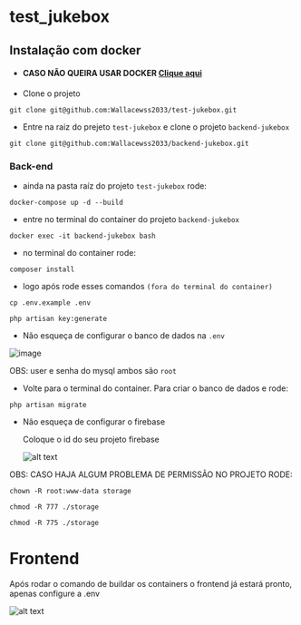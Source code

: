 # test_jukebox


## Instalação com docker 

 - #### CASO NÃO QUEIRA USAR DOCKER [Clique aqui](https://github.com/Wallacewss2033/backend-jukebox)

- Clone o projeto
```
git clone git@github.com:Wallacewss2033/test-jukebox.git
```
- Entre na raiz do prejeto ```test-jukebox``` e clone o projeto ```backend-jukebox```
```
git clone git@github.com:Wallacewss2033/backend-jukebox.git
```

### Back-end
- ainda na pasta raíz do projeto ```test-jukebox``` rode:
```
docker-compose up -d --build
```
- entre no terminal do container do projeto ```backend-jukebox``` 
 ```
 docker exec -it backend-jukebox bash
 ```
- no terminal do container rode:

```
composer install
```
- logo após rode esses comandos ```(fora do terminal do container)```
```
cp .env.example .env
```
```
php artisan key:generate
```

- Não esqueça de configurar o banco de dados na ``` .env ```
  
![image](https://github.com/Wallacewss2033/fullstack-challenge-20231205/assets/39920409/ec726dce-7762-4c68-b66c-668698afad41)

OBS: user e senha do mysql ambos são ```root```

- Volte para o terminal do container. Para criar o banco de dados e rode:
```
php artisan migrate
```

- Não esqueça de configurar o firebase

    Coloque o id do seu projeto firebase
    
    ![alt text](image.png)


OBS: CASO HAJA ALGUM PROBLEMA DE PERMISSÃO NO PROJETO RODE:

```
chown -R root:www-data storage
```
```
chmod -R 777 ./storage
```
```
chmod -R 775 ./storage
```

    
# Frontend

Após rodar o comando de buildar os containers o frontend já estará pronto, apenas configure a .env 

![alt text](image-1.png)